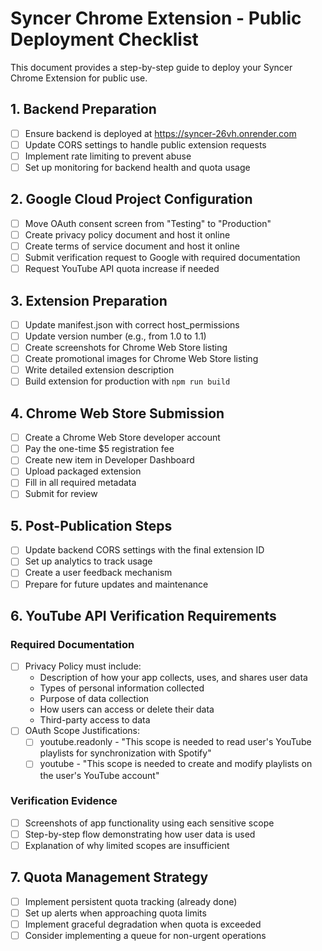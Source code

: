 # Syncer Chrome Extension - Public Deployment Checklist

This document provides a step-by-step guide to deploy your Syncer Chrome Extension for public use.

## 1. Backend Preparation

- [ ] Ensure backend is deployed at https://syncer-26vh.onrender.com
- [ ] Update CORS settings to handle public extension requests
- [ ] Implement rate limiting to prevent abuse
- [ ] Set up monitoring for backend health and quota usage

## 2. Google Cloud Project Configuration

- [ ] Move OAuth consent screen from "Testing" to "Production"
- [ ] Create privacy policy document and host it online
- [ ] Create terms of service document and host it online
- [ ] Submit verification request to Google with required documentation
- [ ] Request YouTube API quota increase if needed

## 3. Extension Preparation

- [ ] Update manifest.json with correct host_permissions
- [ ] Update version number (e.g., from 1.0 to 1.1)
- [ ] Create screenshots for Chrome Web Store listing
- [ ] Create promotional images for Chrome Web Store listing
- [ ] Write detailed extension description
- [ ] Build extension for production with `npm run build`

## 4. Chrome Web Store Submission

- [ ] Create a Chrome Web Store developer account
- [ ] Pay the one-time $5 registration fee
- [ ] Create new item in Developer Dashboard
- [ ] Upload packaged extension
- [ ] Fill in all required metadata
- [ ] Submit for review

## 5. Post-Publication Steps

- [ ] Update backend CORS settings with the final extension ID
- [ ] Set up analytics to track usage
- [ ] Create a user feedback mechanism
- [ ] Prepare for future updates and maintenance

## 6. YouTube API Verification Requirements

### Required Documentation

- [ ] Privacy Policy must include:
  - Description of how your app collects, uses, and shares user data
  - Types of personal information collected
  - Purpose of data collection
  - How users can access or delete their data
  - Third-party access to data
- [ ] OAuth Scope Justifications:
  - [ ] youtube.readonly - "This scope is needed to read user's YouTube playlists for synchronization with Spotify"
  - [ ] youtube - "This scope is needed to create and modify playlists on the user's YouTube account"

### Verification Evidence

- [ ] Screenshots of app functionality using each sensitive scope
- [ ] Step-by-step flow demonstrating how user data is used
- [ ] Explanation of why limited scopes are insufficient

## 7. Quota Management Strategy

- [ ] Implement persistent quota tracking (already done)
- [ ] Set up alerts when approaching quota limits
- [ ] Implement graceful degradation when quota is exceeded
- [ ] Consider implementing a queue for non-urgent operations
